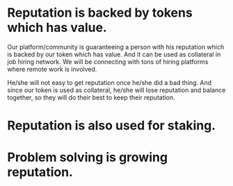 # Reputation is backed by tokens which has value.

Our platform/community is guaranteeing a person with his reputation which is backed by our token which has value.
And it can be used as collateral in job hiring network.
We will be connecting with tons of hiring platforms where remote work is involved.

He/she will not easy to get reputation once he/she did a bad thing.
And since our token is used as collateral, he/she will lose reputation and balance together, so they will do their best to keep their reputation.

# Reputation is also used for staking.
# Problem solving is growing reputation.